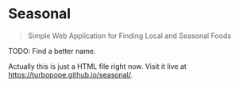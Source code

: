 # Seasonal

> Simple Web Application for Finding Local and Seasonal Foods

TODO: Find a better name.

Actually this is just a HTML file right now. Visit it live at <https://turbopope.github.io/seasonal/>.
